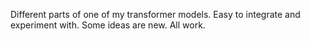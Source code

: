 Different parts of one of my transformer models. Easy to integrate and experiment with. Some ideas are new. All work.
